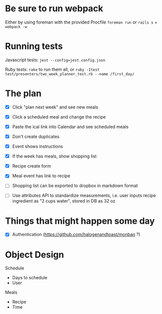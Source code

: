 # Be sure to run webpack
Either by using foreman with the provided Procfile
`foreman run`
or
`rails s` + `webpack -w`

# Running tests
Javascript tests:
`jest --config=jest.config.json`

Ruby tests:
`rake` to run them all, or
`ruby -Itest test/presenters/two_week_planner_test.rb --name /first_day/`


# The plan
 - [x] Click "plan next week" and see new meals
 - [x] Click a scheduled meal and change the recipe
 - [x] Paste the ical link into Calendar and see scheduled meals
 - [x] Don't create duplicates

 - [x] Event shows instructions
 - [x] If the week has meals, show shopping list
 - [x] Recipe create form
 - [x] Meal event has link to recipe

 - [ ] Shopping list can be exported to dropbox in markdown format
 - [ ] Use attributes API to standardize measurements, i.e. user inputs recipe ingredient as "2 cups water", stored in DB as 32 oz

# Things that might happen some day
 - [x] Authentication (https://github.com/halogenandtoast/monban ?)

# Object Design
Schedule
  - Days to schedule
  - User

Meals
  - Recipe
  - Time


